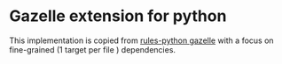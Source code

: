 # Gazelle extension for python
This implementation is copied from [rules-python gazelle](https://github.com/bazelbuild/rules_python/tree/ffcf0ecc54064e5776d24c3e150d3ddac86beaa0/gazelle)
with a focus on fine-grained (1 target per file ) dependencies. 
